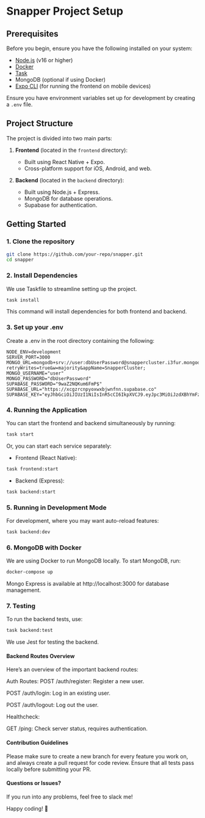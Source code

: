 # Snapper Project Setup

## Prerequisites

Before you begin, ensure you have the following installed on your system:

- [Node.js](https://nodejs.org/) (v16 or higher)
- [Docker](https://www.docker.com/)
- [Task](https://taskfile.dev/)
- MongoDB (optional if using Docker)
- [Expo CLI](https://docs.expo.dev/get-started/installation/) (for running the frontend on mobile devices)

Ensure you have environment variables set up for development by creating a `.env` file.


## Project Structure

The project is divided into two main parts:

1. **Frontend** (located in the `frontend` directory):
   - Built using React Native + Expo.
   - Cross-platform support for iOS, Android, and web.

2. **Backend** (located in the `backend` directory):
   - Built using Node.js + Express.
   - MongoDB for database operations.
   - Supabase for authentication.

## Getting Started

### 1. Clone the repository

```bash
git clone https://github.com/your-repo/snapper.git
cd snapper
```

### 2. Install Dependencies
We use Taskfile to streamline setting up the project.

```bash
task install
```
This command will install dependencies for both frontend and backend.

### 3. Set up your .env
Create a .env in the root directory containing the following:

```
NODE_ENV=development
SERVER_PORT=3000
MONGO_URL=mongodb+srv://user:dbUserPassword@snappercluster.i3fur.mongodb.net/?retryWrites=true&w=majority&appName=SnapperCluster;
MONGO_USERNAME="user"
MONGO_PASSWORD="dbUserPassword"
SUPABASE_PASSWORD="9waZ2NQKum6FmP$"
SUPABASE_URL="https://xcgzrcnpyoxwxbjwnfnn.supabase.co"
SUPABASE_KEY="eyJhbGciOiJIUzI1NiIsInR5cCI6IkpXVCJ9.eyJpc3MiOiJzdXBhYmFzZSIsInJlZiI6InhjZ3pyY25weW94d3hianduZm5uIiwicm9sZSI6ImFub24iLCJpYXQiOjE3MjU1NTMxOTUsImV4cCI6MjA0MTEyOTE5NX0.NgMdOTtSCbMdxkrzCgNYCyKBSLpzPuyARB8qnn3NKNo"
```

### 4. Running the Application
You can start the frontend and backend simultaneously by running:

```bash
task start
```

Or, you can start each service separately:

- Frontend (React Native):
```bash
task frontend:start
```

- Backend (Express):
```bash
task backend:start
```

### 5. Running in Development Mode
For development, where you may want auto-reload features:

```bash
task backend:dev
```

### 6. MongoDB with Docker
We are using Docker to run MongoDB locally. To start MongoDB, run:

```bash
docker-compose up
```
Mongo Express is available at http://localhost:3000 for database management.

### 7. Testing
To run the backend tests, use:

```bash
task backend:test
```
We use Jest for testing the backend.
#### Backend Routes Overview
Here’s an overview of the important backend routes:

Auth Routes:
POST /auth/register: Register a new user.

POST /auth/login: Log in an existing user.

POST /auth/logout: Log out the user.

Healthcheck:

GET /ping: Check server status, requires authentication.

#### Contribution Guidelines

Please make sure to create a new branch for every feature you work on, and always create a pull request for code review. Ensure that all tests pass locally before submitting your PR.

#### Questions or Issues?
If you run into any problems, feel free to slack me!

Happy coding! 🐠
